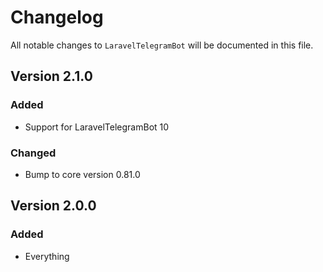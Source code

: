 # Changelog

All notable changes to `LaravelTelegramBot` will be documented in this file.

## Version 2.1.0

### Added
- Support for LaravelTelegramBot 10

### Changed
- Bump to core version 0.81.0

## Version 2.0.0

### Added
- Everything
